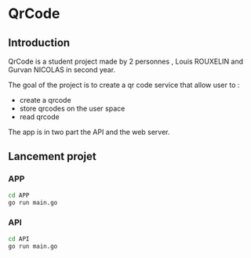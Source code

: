 # QrCode

## Introduction

QrCode is a student project made by 2 personnes , Louis ROUXELIN and Gurvan NICOLAS in second year. 

The goal of the project is to create a qr code service that allow user to :

- create a qrcode
- store qrcodes on the user space
- read qrcode

The app is in two part the API and the web server.


## Lancement projet
### APP
```bash
cd APP
go run main.go
```
### API
```bash
cd API
go run main.go
```